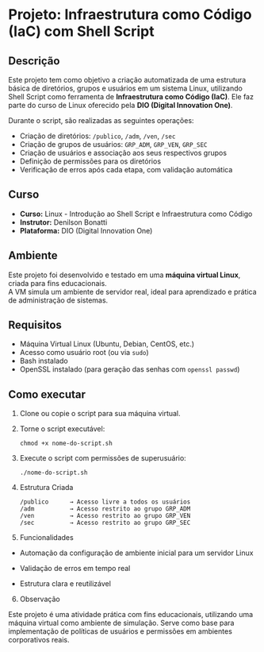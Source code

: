 # Projeto: Infraestrutura como Código (IaC) com Shell Script

## Descrição

Este projeto tem como objetivo a criação automatizada de uma estrutura básica de diretórios, grupos e usuários em um sistema Linux, utilizando Shell Script como ferramenta de **Infraestrutura como Código (IaC)**. Ele faz parte do curso de Linux oferecido pela **DIO (Digital Innovation One)**.

Durante o script, são realizadas as seguintes operações:

- Criação de diretórios: `/publico`, `/adm`, `/ven`, `/sec`
- Criação de grupos de usuários: `GRP_ADM`, `GRP_VEN`, `GRP_SEC`
- Criação de usuários e associação aos seus respectivos grupos
- Definição de permissões para os diretórios
- Verificação de erros após cada etapa, com validação automática

## Curso

- **Curso:** Linux - Introdução ao Shell Script e Infraestrutura como Código  
- **Instrutor:** Denilson Bonatti  
- **Plataforma:** DIO (Digital Innovation One)

## Ambiente

Este projeto foi desenvolvido e testado em uma **máquina virtual Linux**, criada para fins educacionais.  
A VM simula um ambiente de servidor real, ideal para aprendizado e prática de administração de sistemas.

## Requisitos

- Máquina Virtual Linux (Ubuntu, Debian, CentOS, etc.)
- Acesso como usuário root (ou via `sudo`)
- Bash instalado
- OpenSSL instalado (para geração das senhas com `openssl passwd`)

## Como executar

1. Clone ou copie o script para sua máquina virtual.
2. Torne o script executável:
   ```
   chmod +x nome-do-script.sh
   ```

3. Execute o script com permissões de superusuário:
   ```
   ./nome-do-script.sh
   ```
4. Estrutura Criada
   ```
   /publico      → Acesso livre a todos os usuários
   /adm          → Acesso restrito ao grupo GRP_ADM
   /ven          → Acesso restrito ao grupo GRP_VEN
   /sec          → Acesso restrito ao grupo GRP_SEC  
   ```
5. Funcionalidades

- Automação da configuração de ambiente inicial para um servidor Linux

- Validação de erros em tempo real

- Estrutura clara e reutilizável

6. Observação

Este projeto é uma atividade prática com fins educacionais, utilizando uma máquina virtual como ambiente de simulação. 
Serve como base para implementação de políticas de usuários e permissões em ambientes corporativos reais.

